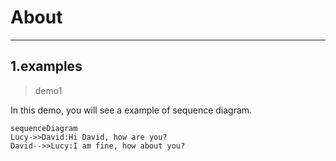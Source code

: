 # About

---

## 1.examples

>demo1

In this demo, you will see a example of sequence diagram.

```mermaid
sequenceDiagram
Lucy->>David:Hi David, how are you?
David-->>Lucy:I am fine, how about you?
```
